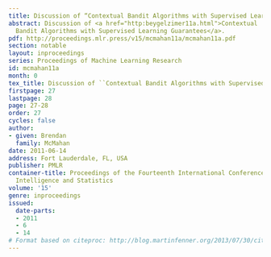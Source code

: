```yaml
---
title: Discussion of “Contextual Bandit Algorithms with Supervised Learning Guarantees”
abstract: Discussion of <a href="http:beygelzimer11a.html">Contextual
  Bandit Algorithms with Supervised Learning Guarantees</a>.
pdf: http://proceedings.mlr.press/v15/mcmahan11a/mcmahan11a.pdf
section: notable
layout: inproceedings
series: Proceedings of Machine Learning Research
id: mcmahan11a
month: 0
tex_title: Discussion of ``Contextual Bandit Algorithms with Supervised Learning Guarantees''
firstpage: 27
lastpage: 28
page: 27-28
order: 27
cycles: false
author:
- given: Brendan
  family: McMahan
date: 2011-06-14
address: Fort Lauderdale, FL, USA
publisher: PMLR
container-title: Proceedings of the Fourteenth International Conference on Artificial
  Intelligence and Statistics
volume: '15'
genre: inproceedings
issued:
  date-parts:
  - 2011
  - 6
  - 14
# Format based on citeproc: http://blog.martinfenner.org/2013/07/30/citeproc-yaml-for-bibliographies/
---
```

